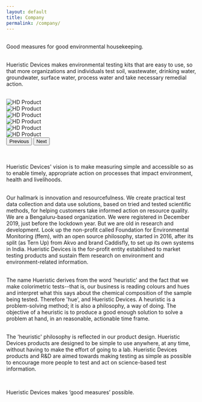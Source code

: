 ```yaml
---
layout: default
title: Company
permalink: /company/
---
```



<br>Good measures for good environmental housekeeping.

 

<br>Hueristic Devices makes environmental testing kits that are easy to use, so that more organizations and individuals test soil, wastewater, drinking water, groundwater, surface water, process water and take necessary remedial action. 


<br>

<div id="carouselaboutdark" class="carousel slide" data-bs-ride="carousel">
  <div class="carousel-inner">
    <div class="carousel-item active">
          <img src="{{ site.baseurl }}images/assets/about_slider_1.png" class="d-block w-100" alt="HD Product">
      <div class="carousel-caption d-none d-md-block">
      </div>
    </div>
    <div class="carousel-item" data-bs-interval="2000">
          <img src="{{ site.baseurl }}images/assets/about_slider_2.png" class="d-block w-100" alt="HD Product">
      <div class="carousel-caption d-none d-md-block">
      </div>
    </div>
   <div class="carousel-item">
          <img src="{{ site.baseurl }}images/assets/about_slider_3.png" class="d-block w-100" alt="HD Product">
      <div class="carousel-caption d-none d-md-block">
      </div>
    </div>
   <div class="carousel-item">
          <img src="{{ site.baseurl }}images/assets/about_slider_4.png" class="d-block w-100" alt="HD Product">
      <div class="carousel-caption d-none d-md-block">
      </div>
    </div>
   <div class="carousel-item">
          <img src="{{ site.baseurl }}images/assets/about_slider_5.png" class="d-block w-100" alt="HD Product">
      <div class="carousel-caption d-none d-md-block">
      </div>
    </div>
    <div class="carousel-item">
          <img src="{{ site.baseurl }}images/assets/about_slider_6.png" class="d-block w-100" alt="HD Product">
      <div class="carousel-caption d-none d-md-block">
      </div>
    </div>
  </div>
  <button class="carousel-control-prev" type="button" data-bs-target="#carouselaboutdark" data-bs-slide="prev">
    <span class="carousel-control-prev-icon" aria-hidden="true"></span>
    <span class="visually-hidden">Previous</span>
  </button>
  <button class="carousel-control-next" type="button" data-bs-target="#carouselaboutdark" data-bs-slide="next">
    <span class="carousel-control-next-icon" aria-hidden="true"></span>
    <span class="visually-hidden">Next</span>
  </button>
</div>

<br>

<br> Hueristic Devices' vision is to make measuring simple and accessible so as to enable timely, appropriate action on processes that impact environment, health and livelihoods. 

<br> Our hallmark is innovation and resourcefulness. We create practical test data collection and data use solutions, based on tried and tested scientific methods,  for helping customers take informed action on resource quality. We are a Bengaluru-based organization. We were registered in December 2019, just before the lockdown year. But we are old in research and development. Look up the non-profit called Foundation for Environmental Monitoring (ffem), with an open source philosophy, started in 2016,  after its split (as Tern Up) from Akvo and brand Caddisfly, to set up its own systems in India. Hueristic Devices is the for-profit entity established to market testing products and sustain ffem research on environment and environment-related information.
 
<br>The name Hueristic derives from the word 'heuristic' and the fact that we make colorimetric tests--that is, our business is reading colours and hues and interpret what this says about the chemical composition of the sample being tested. Therefore 'hue', and Hueristic Devices. A heuristic is a problem-solving method; it is also a philosophy, a way of doing. The objective of a heuristic is to produce a good enough solution to solve a problem at hand, in an reasonable, actionable time frame.
 
<br>The 'heuristic' philosophy is reflected in our product design. Hueristic Devices products are designed to be simple to use anywhere, at any time, without having to make the effort of going to a lab. Hueristic Devices products and R&D are aimed towards making testing as simple as possible to encourage more people to test and act on science-based test information.

<br>

Hueristic Devices makes ‘good measures’ possible.
  
  
